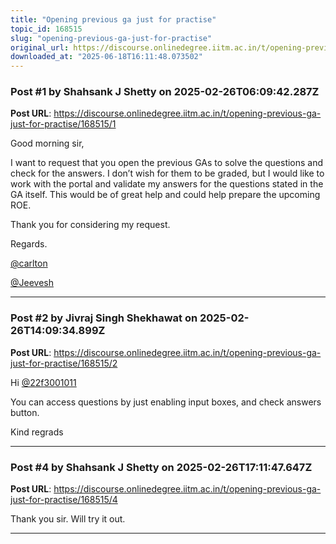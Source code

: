 ```yaml
---
title: "Opening previous ga just for practise"
topic_id: 168515
slug: "opening-previous-ga-just-for-practise"
original_url: https://discourse.onlinedegree.iitm.ac.in/t/opening-previous-ga-just-for-practise/168515
downloaded_at: "2025-06-18T16:11:48.073502"
---
```


### Post #1 by Shahsank J Shetty on 2025-02-26T06:09:42.287Z
**Post URL**: https://discourse.onlinedegree.iitm.ac.in/t/opening-previous-ga-just-for-practise/168515/1

Good morning sir,

I want to request that you open the previous GAs to solve the questions and check for the answers. I don’t wish for them to be graded, but I would like to work with the portal and validate my answers for the questions stated in the GA itself. This would be of great help and could help prepare the upcoming ROE.

Thank you for considering my request.

Regards.

[@carlton](/u/carlton)

[@Jeevesh](/u/jeevesh)

---

### Post #2 by Jivraj Singh Shekhawat on 2025-02-26T14:09:34.899Z
**Post URL**: https://discourse.onlinedegree.iitm.ac.in/t/opening-previous-ga-just-for-practise/168515/2

Hi
[@22f3001011](/u/22f3001011)

You can access questions by just enabling input boxes, and check answers button.

Kind regrads

---

### Post #4 by Shahsank J Shetty on 2025-02-26T17:11:47.647Z
**Post URL**: https://discourse.onlinedegree.iitm.ac.in/t/opening-previous-ga-just-for-practise/168515/4

Thank you sir. Will try it out.

---
